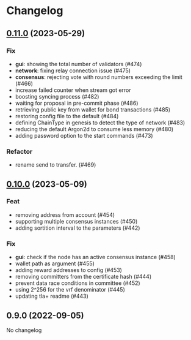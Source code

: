 # Changelog

## [0.11.0](https://github.com/pactus-project/pactus/compare/v0.10.0...v0.11.0) (2023-05-29)

### Fix

- **gui**: showing the total number of validators (#474)
- **network**: fixing relay connection issue (#475)
- **consensus**: rejecting vote with round numbers exceeding the limit (#466)
- increase failed counter when stream got error
- boosting syncing process (#482)
- waiting for proposal in pre-commit phase (#486)
- retrieving public key from wallet for bond transactions (#485)
- restoring config file to the default (#484)
- defining ChainType in genesis to detect the type of network (#483)
- reducing the default Argon2d to consume less memory (#480)
- adding password option to the start commands (#473)

### Refactor

- rename send to transfer. (#469)

## [0.10.0](https://github.com/pactus-project/pactus/compare/v0.9.0...v0.10.0) (2023-05-09)

### Feat

- removing address from account (#454)
- supporting multiple consensus instances (#450)
- adding sortition interval to the parameters (#442)

### Fix

- **gui**: check if the node has an active consensus instance (#458)
- wallet path as argument (#455)
- adding reward addresses to config (#453)
- removing committers from the certificate hash (#444)
- prevent data race conditions in committee  (#452)
- using 2^256 for the vrf denominator (#445)
- updating tla+ readme (#443)

## 0.9.0 (2022-09-05)

No changelog
